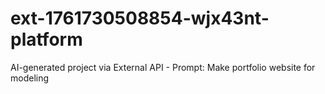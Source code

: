 # ext-1761730508854-wjx43nt-platform
AI-generated project via External API - Prompt: Make portfolio website for modeling
